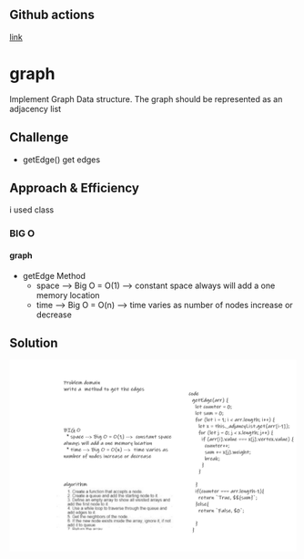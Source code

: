 ## Github actions
[link](https://github.com/ruwaid-401-advanced-javascript/data-structures-and-algorithms/pull/28/checks)

# graph

Implement Graph Data structure.  The graph should be represented as an adjacency list

## Challenge

* getEdge()
  get edges

## Approach & Efficiency

i used class 
### BIG O
#### graph 
* getEdge Method
  * space --> Big O = O(1) -->  constant space always will add a one memory location
  * time --> Big O = O(n) -->  time varies as number of nodes increase or decrease



## Solution

![UML](../../assets/graphGetEdge.png)